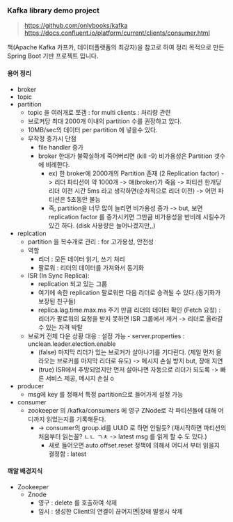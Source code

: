 ### Kafka library demo project
> https://github.com/onlybooks/kafka
> https://docs.confluent.io/platform/current/clients/consumer.html

책(Apache Kafka 카프카, 데이터플랫폼의 최강자)을 참고로 하여 정리 목적으로 만든 
Spring Boot 기반 프로젝트 입니다.



#### 용어 정리
* broker
* topic
* partition
  * topic 을 여러개로 쪼갬 : for multi clients : 처리량 관련
  * 브로커당 최대 2000개 이내의 partition 수를 권장하고 있다.
  * 10MB/sec의 데이터 per partition 에 넣을수 있다. 
  * 무작정 증가시 단점
    * file handler 증가
    * broker 한대가 불확실하게 죽어버리면 (kill -9) 비가용성은 Partition 갯수에 비례한다.
      * ex) 한 broker에 2000개의 Partition 존재 (2 Replication factor) -> 리더 파티션이 약 1000개 -> 얘(broker)가 죽음 -> 파티션 한개당 리더 이전 시간 5ms 라고 생각하면(순차적으로 리더 이전) -> 어떤 파티션은 5초동안 불능 
      * 즉, partition을 너무 많이 늘리면 비가용성 증가 -> but, 보면 replication factor 를 증가시키면 그만큼 비가용성을 반비례 시킬수가 있긴 하다. (disk 사용량은 늘어나겠지만,,)
* replcation
  * partition 을 복수개로 관리 : for 고가용성, 안전성
  * 역할
    * 리더 : 모든 데이터 읽기, 쓰기 처리
    * 팔로워 : 리더의 데이터를 가져와서 동기화
  * ISR (In Sync Replica):
    * replication 되고 있는 그룹
    * 여기에 속한 replication 팔로워만 다음 리더로 승격될 수 있다.(동기화가 보장된 친구들)
    * replica.lag.time.max.ms 주기 만큼 리더의 데이터 확인 (Fetch 요청) : 리더가 팔로워의 요청을 받지 못하면 ISR 그룹에서 제거 -> 리더로 올라갈수 있는 자격 박탈
  * 브로커 전체 다운 상황 대응 : 설정 가능 - server.properties : unclean.leader.election.enable
    * (false) 마지막 리더가 있는 브로커가 살아나기를 기다린다. (제일 먼저 올라오는 브로커를 마지막 리더로 유도) -> 메시지 손실 방지 but, 장애 지연
    * (true) ISR에서 추방되었지만 먼저 살아나면 자동으로 리더가 되도록 -> 빠른 서비스 제공, 메시지 손실 o
* producer
  * msg에 key 를 정해서 특정 partition으로 들어가게 설정 가능
* consumer
  * zookeeper 의 /kafka/consumers 에 영구 ZNode로 각 파티션들에 대해 어디까지 읽었는지를 기록해둔다.
    * -> consumer의 group.id를  UUID 로 하면 안될듯? (재시작하면 파티션의 처음부터 읽는꼴? ㄴㄴ ㄱㅊ -> latest msg 를 읽게 할 수 도 있다.)
      * 새로 들어오면 auto.offset.reset 정책에 의해서 어디서 부터 읽을지 결정함 : latest
    




#### 깨알 배경지식
 * Zookeeper
    * Znode
      * 영구 : delete 를 호출하여 삭제
      * 임시 : 생성한 Client의 연결이 끊어지면|장애 발생시 삭제